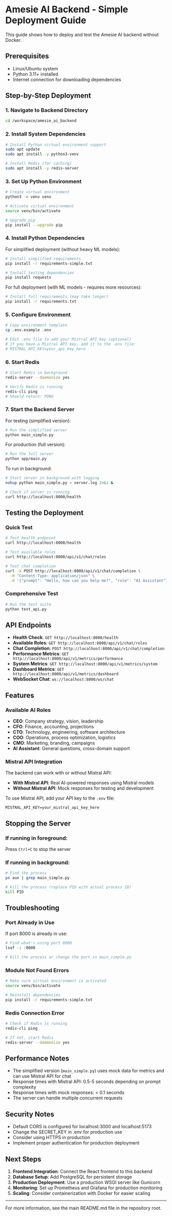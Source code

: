 # Amesie AI Backend - Simple Deployment Guide

This guide shows how to deploy and test the Amesie AI backend without Docker.

## Prerequisites

- Linux/Ubuntu system
- Python 3.11+ installed
- Internet connection for downloading dependencies

## Step-by-Step Deployment

### 1. Navigate to Backend Directory
```bash
cd /workspace/amesie_ai_backend
```

### 2. Install System Dependencies
```bash
# Install Python virtual environment support
sudo apt update
sudo apt install -y python3-venv

# Install Redis (for caching)
sudo apt install -y redis-server
```

### 3. Set Up Python Environment
```bash
# Create virtual environment
python3 -m venv venv

# Activate virtual environment
source venv/bin/activate

# Upgrade pip
pip install --upgrade pip
```

### 4. Install Python Dependencies

For simplified deployment (without heavy ML models):
```bash
# Install simplified requirements
pip install -r requirements-simple.txt

# Install testing dependencies
pip install requests
```

For full deployment (with ML models - requires more resources):
```bash
# Install full requirements (may take longer)
pip install -r requirements.txt
```

### 5. Configure Environment
```bash
# Copy environment template
cp .env.example .env

# Edit .env file to add your Mistral API key (optional)
# If you have a Mistral API key, add it to the .env file:
# MISTRAL_API_KEY=your_api_key_here
```

### 6. Start Redis
```bash
# Start Redis in background
redis-server --daemonize yes

# Verify Redis is running
redis-cli ping
# Should return: PONG
```

### 7. Start the Backend Server

For testing (simplified version):
```bash
# Run the simplified server
python main_simple.py
```

For production (full version):
```bash
# Run the full server
python app/main.py
```

To run in background:
```bash
# Start server in background with logging
nohup python main_simple.py > server.log 2>&1 &

# Check if server is running
curl http://localhost:8000/health
```

## Testing the Deployment

### Quick Test
```bash
# Test health endpoint
curl http://localhost:8000/health

# Test available roles
curl http://localhost:8000/api/v1/chat/roles

# Test chat completion
curl -X POST http://localhost:8000/api/v1/chat/completion \
  -H "Content-Type: application/json" \
  -d '{"prompt": "Hello, how can you help me?", "role": "AI Assistant"}'
```

### Comprehensive Test
```bash
# Run the test suite
python test_api.py
```

## API Endpoints

- **Health Check**: `GET http://localhost:8000/health`
- **Available Roles**: `GET http://localhost:8000/api/v1/chat/roles`
- **Chat Completion**: `POST http://localhost:8000/api/v1/chat/completion`
- **Performance Metrics**: `GET http://localhost:8000/api/v1/metrics/performance`
- **System Metrics**: `GET http://localhost:8000/api/v1/metrics/system`
- **Dashboard Metrics**: `GET http://localhost:8000/api/v1/metrics/dashboard`
- **WebSocket Chat**: `ws://localhost:8000/ws/chat`

## Features

### Available AI Roles
- **CEO**: Company strategy, vision, leadership
- **CFO**: Finance, accounting, projections
- **CTO**: Technology, engineering, software architecture
- **COO**: Operations, process optimization, logistics
- **CMO**: Marketing, branding, campaigns
- **AI Assistant**: General questions, cross-domain support

### Mistral API Integration
The backend can work with or without Mistral API:
- **With Mistral API**: Real AI-powered responses using Mistral models
- **Without Mistral API**: Mock responses for testing and development

To use Mistral API, add your API key to the `.env` file:
```
MISTRAL_API_KEY=your_mistral_api_key_here
```

## Stopping the Server

### If running in foreground:
Press `Ctrl+C` to stop the server

### If running in background:
```bash
# Find the process
ps aux | grep main_simple.py

# Kill the process (replace PID with actual process ID)
kill PID
```

## Troubleshooting

### Port Already in Use
If port 8000 is already in use:
```bash
# Find what's using port 8000
lsof -i :8000

# Kill the process or change the port in main_simple.py
```

### Module Not Found Errors
```bash
# Make sure virtual environment is activated
source venv/bin/activate

# Reinstall dependencies
pip install -r requirements-simple.txt
```

### Redis Connection Error
```bash
# Check if Redis is running
redis-cli ping

# If not, start Redis
redis-server --daemonize yes
```

## Performance Notes

- The simplified version (`main_simple.py`) uses mock data for metrics and can use Mistral API for chat
- Response times with Mistral API: 0.5-5 seconds depending on prompt complexity
- Response times with mock responses: < 0.1 seconds
- The server can handle multiple concurrent requests

## Security Notes

- Default CORS is configured for localhost:3000 and localhost:5173
- Change the SECRET_KEY in .env for production use
- Consider using HTTPS in production
- Implement proper authentication for production deployment

## Next Steps

1. **Frontend Integration**: Connect the React frontend to this backend
2. **Database Setup**: Add PostgreSQL for persistent storage
3. **Production Deployment**: Use a production WSGI server like Gunicorn
4. **Monitoring**: Set up Prometheus and Grafana for production monitoring
5. **Scaling**: Consider containerization with Docker for easier scaling

---

For more information, see the main README.md file in the repository root.